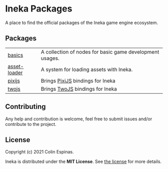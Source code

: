 # Ineka Packages

A place to find the official packages of the Ineka game engine ecosystem.

## Packages
|                                     |                                                                      |
| ----------------------------------- | -------------------------------------------------------------------- |
| [basics](packages/basics)             | A collection of nodes for basic game development usages.             |
| [asset-loader](packages/asset-loader) | A system for loading assets with Ineka.                              |
| [pixijs](packages/pixijs)             | Brings [PixiJS](https://github.com/pixijs/pixijs) bindings for Ineka |
| [twojs](packages/twojs)               | Brings [TwoJS](https://github.com/jonobr1/two.js) bindings for Ineka |

## Contributing
Any help and contribution is welcome, feel free to submit issues and/or contribute to the project.

## License

Copyright (c) 2021 Colin Espinas.

Ineka is distributed under the **MIT License**. See [the license](./LICENSE) for more details.